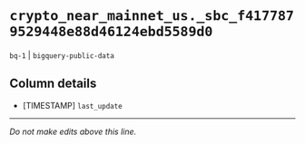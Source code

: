 # `crypto_near_mainnet_us._sbc_f4177879529448e88d46124ebd5589d0`
`bq-1` | `bigquery-public-data`

## Column details
* [TIMESTAMP] `last_update`

-------------------------------------------------------------------------------
*Do not make edits above this line.*
